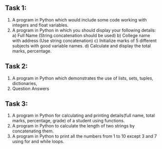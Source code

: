 ## Task 1:

1. A program in Python which would include some code working with integers and float variables.
2. A program in Python in which you should display your following details: 
  a) Full Name (String concatenation should be used) 
  b) College name with address (Use string concatenation) 
  c) Initialize marks of 5 different subjects with good variable names. d) Calculate and display the total marks, percentage.

## Task 2:

1. A program in Python which demonstrates the use of lists, sets, tuples, dictionaries,
2. Question Answers

## Task 3:

1. A program in Python for calculating and printing details(full name, total marks, percentage, grade) of a student using functions.
2. A program in Python to calculate the length of two strings by concatenating them.
3. A program in Python to print all the numbers from 1 to 10 except 3 and 7 using for and while loops.
